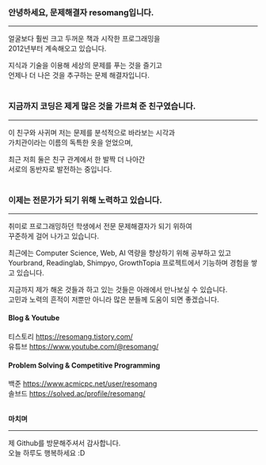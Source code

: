 ### 안녕하세요, 문제해결자 resomang입니다.  

___

얼굴보다 훨씬 크고 두꺼운 책과 시작한 프로그래밍을   
2012년부터 계속해오고 있습니다.  

지식과 기술을 이용해 세상의 문제를 푸는 것을 즐기고  
언제나 더 나은 것을 추구하는 문제 해결자입니다.
<br/><br/>

### 지금까지 코딩은 제게 많은 것을 가르쳐 준 친구였습니다.  

___

이 친구와 사귀며 저는 문제를 분석적으로 바라보는 시각과    
가치관이라는 이름의 독특한 옷을 얻었으며,  

최근 저희 둘은 친구 관계에서 한 발짝 더 나아간   
서로의 동반자로 발전하는 중입니다.
<br/><br/>

### 이제는 전문가가 되기 위해 노력하고 있습니다. 

___

취미로 프로그래밍하던 학생에서 전문 문제해결자가 되기 위하여   
꾸준하게 걸어 나가고 있습니다.

최근에는 Computer Science, Web, AI 역량을 향상하기 위해 공부하고 있고  
Yourbrand, Readinglab, Shimpyo, GrowthTopia 프로젝트에서 기능하며 경험을 쌓고 있습니다.

지금까지 제가 해온 것들과 하고 있는 것들은 아래에서 만나보실 수 있습니다.  
고민과 노력의 흔적이 저뿐만 아니라 많은 분들께 도움이 되면 좋겠습니다.

#### Blog & Youtube
티스토리 <https://resomang.tistory.com/>  
유튜브 <https://www.youtube.com/@resomang/>

#### Problem Solving & Competitive Programming
백준 <https://www.acmicpc.net/user/resomang>  
솔브드 <https://solved.ac/profile/resomang/>
<br/><br/>

**마치며**

___

제 Github를 방문해주셔서 감사합니다.  
오늘 하루도 행복하세요 :D
